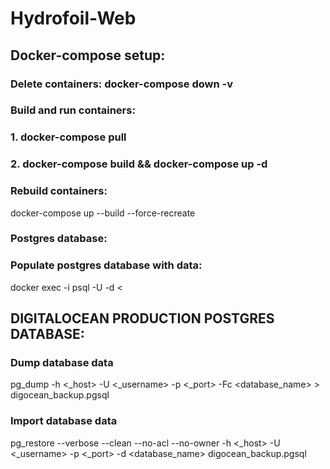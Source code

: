 # Hydrofoil-Web

## Docker-compose setup:

### Delete containers: docker-compose down -v
### Build and run containers: 
### 1. docker-compose pull
### 2. docker-compose build && docker-compose up -d

### Rebuild containers:
docker-compose up --build --force-recreate
### Postgres database:

### Populate postgres database with data: 
docker exec -i <CONTAINER> psql -U <USER> -d <DB-NAME> < <PATH-TO-DUMP>

## DIGITALOCEAN PRODUCTION POSTGRES DATABASE:

### Dump database data
pg_dump -h <_host> -U <_username> -p <_port> -Fc <database_name> > digocean_backup.pgsql

### Import database data
pg_restore --verbose --clean --no-acl --no-owner -h <_host> -U <_username> -p <_port> -d <database_name> digocean_backup.pgsql


